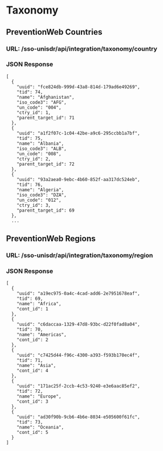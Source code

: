 # Taxonomy

## PreventionWeb Countries

### URL: /sso-unisdr/api/integration/taxonomy/country

### JSON Response
```shell
[
  {
    "uuid": "fce824db-999d-43a8-814d-179ad6e49269",
    "tid": 74,
    "name": "Afghanistan",
    "iso_code3": "AFG",
    "un_code": "004",
    "ctry_id": 1,
    "parent_target_id": 71
  },
  {
    "uuid": "a1f2f07c-1c04-42be-a9c6-295ccbb1a7bf",
    "tid": 75,
    "name": "Albania",
    "iso_code3": "ALB",
    "un_code": "008",
    "ctry_id": 2,
    "parent_target_id": 72
  },
  {
    "uuid": "93a2aea0-9ebc-4b60-852f-aa317dc524eb",
    "tid": 76,
    "name": "Algeria",
    "iso_code3": "DZA",
    "un_code": "012",
    "ctry_id": 3,
    "parent_target_id": 69
  },
  ...
```

## PreventionWeb Regions

### URL: /sso-unisdr/api/integration/taxonomy/region

### JSON Response

```shell
[
  {
    "uuid": "a19ec975-0a4c-4cad-add6-2e7951678eaf",
    "tid": 69,
    "name": "Africa",
    "cont_id": 1
  },
  {
    "uuid": "c6daccaa-1329-47d8-93bc-d22f0fad8a04",
    "tid": 70,
    "name": "Americas",
    "cont_id": 2
  },
  {
    "uuid": "c7425d44-f96c-4300-a393-f593b170ec4f",
    "tid": 71,
    "name": "Asia",
    "cont_id": 4
  },
  {
    "uuid": "171ac25f-2ccb-4c53-9240-e3e6aac85ef2",
    "tid": 72,
    "name": "Europe",
    "cont_id": 3
  },
  {
    "uuid": "ad30f90b-9cb6-4b6e-8034-e505600f61fc",
    "tid": 73,
    "name": "Oceania",
    "cont_id": 5
  }
]
```
